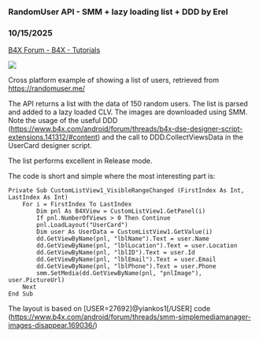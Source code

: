 ###  RandomUser API - SMM + lazy loading list + DDD by Erel
### 10/15/2025
[B4X Forum - B4X - Tutorials](https://www.b4x.com/android/forum/threads/169044/)

![](https://www.b4x.com/android/forum/attachments/167847)  
  
Cross platform example of showing a list of users, retrieved from <https://randomuser.me/>  
  
The API returns a list with the data of 150 random users. The list is parsed and added to a lazy loaded CLV. The images are downloaded using SMM. Note the usage of the useful DDD (<https://www.b4x.com/android/forum/threads/b4x-dse-designer-script-extensions.141312/#content>) and the call to DDD.CollectViewsData in the UserCard designer script.  
  
The list performs excellent in Release mode.  
  
The code is short and simple where the most interesting part is:  

```B4X
Private Sub CustomListView1_VisibleRangeChanged (FirstIndex As Int, LastIndex As Int)  
    For i = FirstIndex To LastIndex  
        Dim pnl As B4XView = CustomListView1.GetPanel(i)  
        If pnl.NumberOfViews > 0 Then Continue  
        pnl.LoadLayout("UserCard")  
        Dim user As UserData = CustomListView1.GetValue(i)  
        dd.GetViewByName(pnl, "lblName").Text = user.Name  
        dd.GetViewByName(pnl, "lblLocation").Text = user.Location  
        dd.GetViewByName(pnl, "lblID").Text = user.Id  
        dd.GetViewByName(pnl, "lblEmail").Text = user.Email  
        dd.GetViewByName(pnl, "lblPhone").Text = user.Phone  
        smm.SetMedia(dd.GetViewByName(pnl, "pnlImage"), user.PictureUrl)  
    Next  
End Sub
```

  
  
The layout is based on [USER=27692]@yiankos1[/USER] code (<https://www.b4x.com/android/forum/threads/smm-simplemediamanager-images-disappear.169036/>)